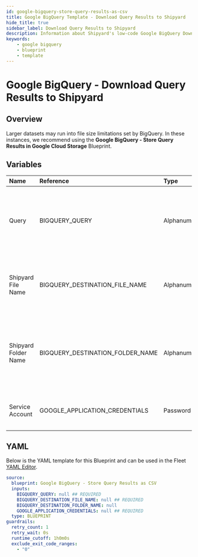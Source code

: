 ```yaml
---
id: google-bigquery-store-query-results-as-csv
title: Google BigQuery Template - Download Query Results to Shipyard
hide_title: true
sidebar_label: Download Query Results to Shipyard
description: Information about Shipyard's low-code Google BigQuery Download Query Results to Shipyard blueprint. Turn the results of your SQL SELECT statement into a CSV file. 
keywords:
    - google bigquery
    - blueprint
    - template
---
```


# Google BigQuery - Download Query Results to Shipyard

## Overview
Larger datasets may run into file size limitations set by BigQuery. In these instances, we recommend using the **Google BigQuery - Store Query Results in Google Cloud Storage** Blueprint.

## Variables

| Name | Reference | Type | Required | Default | Options | Description |
|:-----|:----------|:-----|:---------|:--------|:--------|:------------|
| Query | BIGQUERY_QUERY  | Alphanumeric |:white_check_mark: | - | - | Standard SQL query to be executed against BigQuery. Does not support Legacy SQL. |
| Shipyard File Name | BIGQUERY_DESTINATION_FILE_NAME  | Alphanumeric |:white_check_mark: | - | - | Name of file to be generated with the results. Should be `.csv` extension. |
| Shipyard Folder Name | BIGQUERY_DESTINATION_FOLDER_NAME  | Alphanumeric |:heavy_minus_sign: | - | - | Folder where the file should be downloaded. Leaving blank will place the file in the home directory. |
| Service Account | GOOGLE_APPLICATION_CREDENTIALS  | Password |:white_check_mark: | - | - | JSON from a Google Cloud Service account key. |


## YAML
Below is the YAML template for this Blueprint and can be used in the Fleet [YAML Editor](../../reference/fleets/yaml-editor.md).
```yaml
source:
  blueprint: Google BigQuery - Store Query Results as CSV
  inputs:
    BIGQUERY_QUERY: null ## REQUIRED
    BIGQUERY_DESTINATION_FILE_NAME: null ## REQUIRED
    BIGQUERY_DESTINATION_FOLDER_NAME: null 
    GOOGLE_APPLICATION_CREDENTIALS: null ## REQUIRED
  type: BLUEPRINT
guardrails:
  retry_count: 1
  retry_wait: 0s
  runtime_cutoff: 1h0m0s
  exclude_exit_code_ranges:
    - "0"
```
